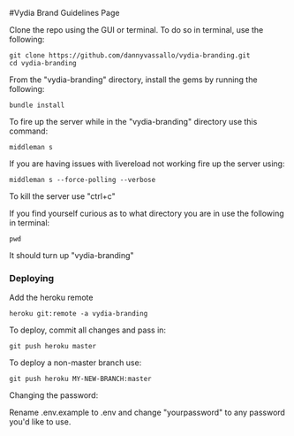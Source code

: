 #Vydia Brand Guidelines Page

Clone the repo using the GUI or terminal. To do so in terminal, use the following:
```shell
git clone https://github.com/dannyvassallo/vydia-branding.git
cd vydia-branding
```

From the "vydia-branding" directory, install the gems by running the following:
```shell
bundle install
```

To fire up the server while in the "vydia-branding" directory use this command:
```shell
middleman s
```

If you are having issues with livereload not working fire up the server using:
```shell
middleman s --force-polling --verbose
```

To kill the server use "ctrl+c"

If you find yourself curious as to what directory you are in use the following in terminal:
```shell
pwd
```
It should turn up "vydia-branding"

### Deploying

Add the heroku remote
```shell
heroku git:remote -a vydia-branding
```

To deploy, commit all changes and pass in:
```shell
git push heroku master
```

To deploy a non-master branch use:
```shell
git push heroku MY-NEW-BRANCH:master
```

Changing the password:

Rename .env.example to .env and change "yourpassword" to any password you'd like to use.
